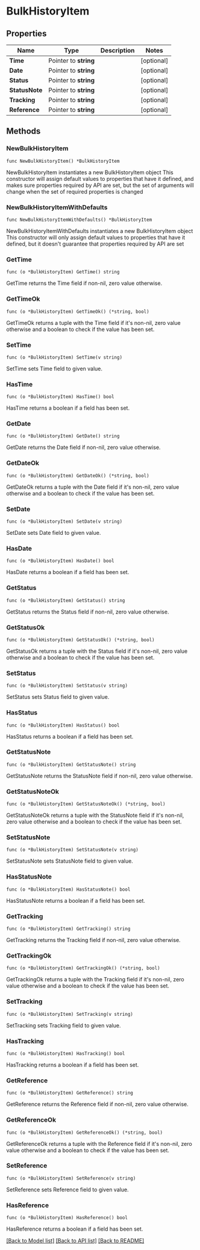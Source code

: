 # BulkHistoryItem

## Properties

Name | Type | Description | Notes
------------ | ------------- | ------------- | -------------
**Time** | Pointer to **string** |  | [optional] 
**Date** | Pointer to **string** |  | [optional] 
**Status** | Pointer to **string** |  | [optional] 
**StatusNote** | Pointer to **string** |  | [optional] 
**Tracking** | Pointer to **string** |  | [optional] 
**Reference** | Pointer to **string** |  | [optional] 

## Methods

### NewBulkHistoryItem

`func NewBulkHistoryItem() *BulkHistoryItem`

NewBulkHistoryItem instantiates a new BulkHistoryItem object
This constructor will assign default values to properties that have it defined,
and makes sure properties required by API are set, but the set of arguments
will change when the set of required properties is changed

### NewBulkHistoryItemWithDefaults

`func NewBulkHistoryItemWithDefaults() *BulkHistoryItem`

NewBulkHistoryItemWithDefaults instantiates a new BulkHistoryItem object
This constructor will only assign default values to properties that have it defined,
but it doesn't guarantee that properties required by API are set

### GetTime

`func (o *BulkHistoryItem) GetTime() string`

GetTime returns the Time field if non-nil, zero value otherwise.

### GetTimeOk

`func (o *BulkHistoryItem) GetTimeOk() (*string, bool)`

GetTimeOk returns a tuple with the Time field if it's non-nil, zero value otherwise
and a boolean to check if the value has been set.

### SetTime

`func (o *BulkHistoryItem) SetTime(v string)`

SetTime sets Time field to given value.

### HasTime

`func (o *BulkHistoryItem) HasTime() bool`

HasTime returns a boolean if a field has been set.

### GetDate

`func (o *BulkHistoryItem) GetDate() string`

GetDate returns the Date field if non-nil, zero value otherwise.

### GetDateOk

`func (o *BulkHistoryItem) GetDateOk() (*string, bool)`

GetDateOk returns a tuple with the Date field if it's non-nil, zero value otherwise
and a boolean to check if the value has been set.

### SetDate

`func (o *BulkHistoryItem) SetDate(v string)`

SetDate sets Date field to given value.

### HasDate

`func (o *BulkHistoryItem) HasDate() bool`

HasDate returns a boolean if a field has been set.

### GetStatus

`func (o *BulkHistoryItem) GetStatus() string`

GetStatus returns the Status field if non-nil, zero value otherwise.

### GetStatusOk

`func (o *BulkHistoryItem) GetStatusOk() (*string, bool)`

GetStatusOk returns a tuple with the Status field if it's non-nil, zero value otherwise
and a boolean to check if the value has been set.

### SetStatus

`func (o *BulkHistoryItem) SetStatus(v string)`

SetStatus sets Status field to given value.

### HasStatus

`func (o *BulkHistoryItem) HasStatus() bool`

HasStatus returns a boolean if a field has been set.

### GetStatusNote

`func (o *BulkHistoryItem) GetStatusNote() string`

GetStatusNote returns the StatusNote field if non-nil, zero value otherwise.

### GetStatusNoteOk

`func (o *BulkHistoryItem) GetStatusNoteOk() (*string, bool)`

GetStatusNoteOk returns a tuple with the StatusNote field if it's non-nil, zero value otherwise
and a boolean to check if the value has been set.

### SetStatusNote

`func (o *BulkHistoryItem) SetStatusNote(v string)`

SetStatusNote sets StatusNote field to given value.

### HasStatusNote

`func (o *BulkHistoryItem) HasStatusNote() bool`

HasStatusNote returns a boolean if a field has been set.

### GetTracking

`func (o *BulkHistoryItem) GetTracking() string`

GetTracking returns the Tracking field if non-nil, zero value otherwise.

### GetTrackingOk

`func (o *BulkHistoryItem) GetTrackingOk() (*string, bool)`

GetTrackingOk returns a tuple with the Tracking field if it's non-nil, zero value otherwise
and a boolean to check if the value has been set.

### SetTracking

`func (o *BulkHistoryItem) SetTracking(v string)`

SetTracking sets Tracking field to given value.

### HasTracking

`func (o *BulkHistoryItem) HasTracking() bool`

HasTracking returns a boolean if a field has been set.

### GetReference

`func (o *BulkHistoryItem) GetReference() string`

GetReference returns the Reference field if non-nil, zero value otherwise.

### GetReferenceOk

`func (o *BulkHistoryItem) GetReferenceOk() (*string, bool)`

GetReferenceOk returns a tuple with the Reference field if it's non-nil, zero value otherwise
and a boolean to check if the value has been set.

### SetReference

`func (o *BulkHistoryItem) SetReference(v string)`

SetReference sets Reference field to given value.

### HasReference

`func (o *BulkHistoryItem) HasReference() bool`

HasReference returns a boolean if a field has been set.


[[Back to Model list]](../README.md#documentation-for-models) [[Back to API list]](../README.md#documentation-for-api-endpoints) [[Back to README]](../README.md)



